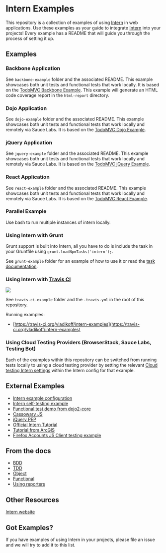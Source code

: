 # Intern Examples

This repository is a collection of examples of using [Intern](https://github.com/theintern/intern) in web applications.
Use these examples as your guide to integrate [Intern](https://github.com/theintern/intern) into your projects!
Every example has a README that will guide you through the process of setting it up.

## Examples

### Backbone Application

See `backbone-example` folder and the associated README.
This example showcases both unit tests and functional tests that work locally. It is based on the [TodoMVC Backbone Example](http://todomvc.com/examples/backbone/).
This example will generate an HTML code coverage report in the `html-report` directory.

### Dojo Application

See `dojo-example` folder and the associated README. This example showcases both unit tests and functional tests that work locally and remotely via Sauce Labs. It is based on the [TodoMVC Dojo Example](http://todomvc.com/examples/dojo/).

### jQuery Application

See `jquery-example` folder and the associated README. This example showcases both unit tests and functional tests that work locally and remotely via Sauce Labs. It is based on the [TodoMVC jQuery Example](http://todomvc.com/examples/jquery/).

### React Application

See `react-example` folder and the associated README. This example showcases both unit tests and functional tests that work locally and remotely via Sauce Labs. It is based on the [TodoMVC React Example](http://todomvc.com/examples/react/).

### Parallel Example

Use bash to run multiple instances of intern locally.

### Using Intern with Grunt

Grunt support is built into Intern, all you have to do is include the task in your Gruntfile using
`grunt.loadNpmTasks('intern');`.

See `grunt-example` folder for an example of how to use it or read the [task documentation](https://github.com/theintern/intern/wiki/Using-Intern-with-Grunt).

### Using Intern with [Travis CI](https://travis-ci.org/)
![](https://api.travis-ci.org/theintern/intern-examples.svg?branch=master)

See `travis-ci-example` folder and the `.travis.yml` in the root of this repository.

Running examples:
* [https://travis-ci.org/vladikoff/intern-examples](https://travis-ci.org/vladikoff/intern-examples)

### Using Cloud Testing Providers (BrowserStack, Sauce Labs, Testing Bot)

Each of the examples within this repository can be switched from running tests locally to using a cloud testing provider by setting the relevant
[Cloud testing Intern settings](https://theintern.github.io/intern/#hosted-selenium) within the Intern config
for that example.

## External Examples

* [Intern example configuration](https://github.com/theintern/intern/blob/3.4/tests/example.intern.js)
* [Intern self-testing example](https://github.com/theintern/intern/blob/3.4/tests/selftest.intern.js)
* [Functional test demo from dojo2-core](https://github.com/csnover/dojo2-core/tree/master/test/functional)
* [Cassowary JS](https://github.com/slightlyoff/cassowary.js/)
* [jQuery PEP](https://github.com/jquery/PEP/tree/master/tests)
* [Official Intern Tutorial](https://github.com/theintern/intern-tutorial)
* [Tutorial from ArcGIS](https://github.com/stdavis/intern-tutorial-esri-jsapi)
* [Firefox Accounts JS Client testing example](https://github.com/mozilla/fxa-js-client/tree/master/tests)

## From the docs

* [BDD](https://github.com/theintern/intern/blob/3.4/docs/interfaces.md#the-tdd--bdd-interfaces)
* [TDD](https://github.com/theintern/intern/blob/3.4/docs/interfaces.md#the-tdd--bdd-interfaces)
* [Object](https://github.com/theintern/intern/blob/3.4/docs/interfaces.md#the-object-interface)
* [Functional](https://github.com/theintern/intern/blob/3.4/docs/functional-testing.md)
* [Using reporters](https://github.com/theintern/intern/blob/3.4/docs/reporters.md)

## Other Resources

[Intern website](http://theintern.io/)

## Got Examples?

If you have examples of using Intern in your projects, please file an issue and we will try to add it to this list.
